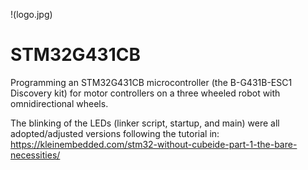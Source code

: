 !(logo.jpg)

# STM32G431CB
Programming an STM32G431CB microcontroller (the B-G431B-ESC1 Discovery kit) for motor controllers on a three wheeled robot with omnidirectional wheels.

The blinking of the LEDs (linker script, startup, and main) were all adopted/adjusted versions following the tutorial in: https://kleinembedded.com/stm32-without-cubeide-part-1-the-bare-necessities/
